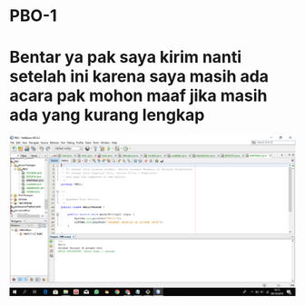# PBO-1
# Bentar ya pak saya kirim nanti setelah ini karena saya masih ada acara pak mohon maaf jika masih ada yang kurang lengkap
![Alt Text](https://github.com/divamaretta/PBO-1/blob/master/Screenshot%20(229).png)
